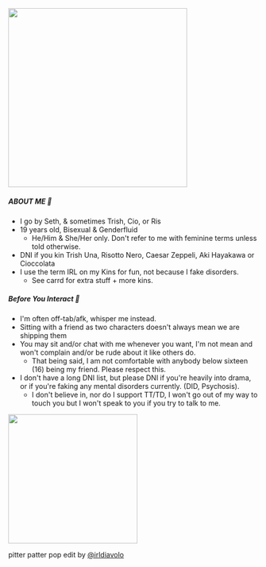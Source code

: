 
<img src="https://64.media.tumblr.com/18a6406614b289397fbcc504c8816ede/tumblr_prnw2qtm7K1tqvsfso1_540.gif" width="360">


##### ABOUT ME 🍫
  * I go by Seth, & sometimes Trish, Cio, or Ris
* 19 years old, Bisexual & Genderfluid
  * He/Him & She/Her only. Don't refer to me with feminine terms unless told otherwise.
* DNI if you kin Trish Una, Risotto Nero, Caesar Zeppeli, Aki Hayakawa or Cioccolata
* I use the term IRL on my Kins for fun, not because I fake disorders.
   * See carrd for extra stuff + more kins.

##### Before You Interact 💉 
  * I'm often off-tab/afk, whisper me instead.
* Sitting with a friend as two characters doesn't always mean we are shipping them
* You may sit and/or chat with me whenever you want, I'm not mean and won't complain and/or be rude about it like others do.
  * That being said, I am not comfortable with anybody below sixteen (16) being my friend. Please respect this.
* I don't have a long DNI list, but please DNI if you're heavily into drama, or if you're faking any mental disorders currently. (DID, Psychosis). 
    * I don't believe in, nor do I support TT/TD, I won't go out of my way to touch you but I won't speak to you if you try to talk to me.


<img src="https://cdn.discordapp.com/attachments/1010148872640811149/1052655710485364826/ciodia_ppp.png" width="260">

pitter patter pop edit by [@irldiavolo](https://github.com/irldiavolo)
